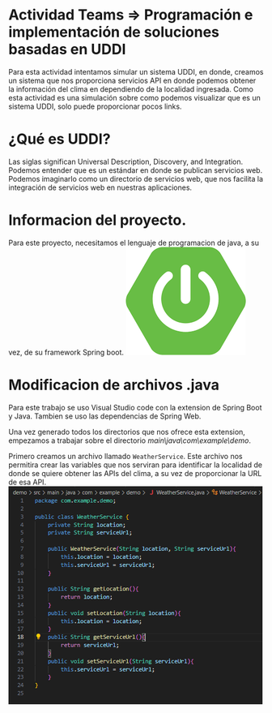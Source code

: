 # Actividad Teams => Programación e implementación de soluciones basadas en UDDI
Para esta actividad intentamos simular un sistema UDDI, en donde, creamos un sistema que nos proporciona servicios API en donde podemos obtener la información del clima en dependiendo de la localidad ingresada. Como esta actividad es una simulación sobre como podemos visualizar que es un sistema UDDI, solo puede proporcionar pocos links.

# ¿Qué es UDDI?
Las siglas significan Universal Description, Discovery, and Integration. Podemos entender que es un estándar en donde se publican servicios web. Podemos imaginarlo como un directorio de servicios web, que nos facilita la integración de servicios web en nuestras aplicaciones.

# Informacion del proyecto.
Para este proyecto, necesitamos el lenguaje de programacion de java, a su vez, de su framework Spring boot.
![icono de Spring boot](img/springboot.png)

# Modificacion de archivos .java
Para este trabajo se uso Visual Studio code con la extension de Spring Boot y Java. Tambien se uso las dependencias de Spring Web.

Una vez generado todos los directorios que nos ofrece esta extension, empezamos a trabajar sobre el directorio *main\java\com\example\demo*.

Primero creamos un archivo llamado `WeatherService`. Este archivo nos permitira crear las variables que nos serviran para identificar la localidad de donde se quiere obtener las APIs del clima, a su vez de proporcionar la URL de esa API.
![codigo de WeatherServices](img/weatherServices.png)